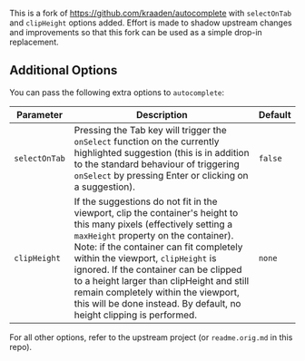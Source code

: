 This is a fork of https://github.com/kraaden/autocomplete with `selectOnTab` and `clipHeight` options added. Effort is made to shadow upstream changes and improvements so that this fork can be used as a simple drop-in replacement.

## Additional Options

You can pass the following extra options to `autocomplete`:

|Parameter|Description|Default|
|---|---|---|
|`selectOnTab`|Pressing the Tab key will trigger the `onSelect` function on the currently highlighted suggestion (this is in addition to the standard behaviour of triggering `onSelect` by pressing Enter or clicking on a suggestion).|`false`|
|`clipHeight`|If the suggestions do not fit in the viewport, clip the container's height to this many pixels (effectively setting a `maxHeight` property on the container). Note: if the container can fit completely within the viewport, `clipHeight` is ignored. If the container can be clipped to a height larger than clipHeight and still remain completely within the viewport, this will be done instead. By default, no height clipping is performed.|`none`|

For all other options, refer to the upstream project (or `readme.orig.md` in this repo).
